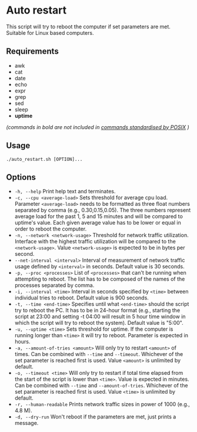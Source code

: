 # Auto restart
This script will try to reboot the computer if set parameters are met. Suitable for Linux based computers.

## Requirements
* awk
* cat
* date
* echo
* expr
* grep
* sed
* sleep
* **uptime**

_(commands in bold are not included in [commands standardised by POSIX](https://pubs.opengroup.org/onlinepubs/9699919799/idx/utilities.html) )_

## Usage
`./auto_restart.sh [OPTION]...`

## Options
* `-h, --help` Print help text and terminates.
* `-c, --cpu <average-load>` Sets threshold for average cpu load. Parameter `<average-load>` needs to be formatted as three float numbers separated by comma (e.g., 0.30,0.15,0.05). The three numbers represent average load for the past 1, 5 and 15 minutes and will be compared to uptime's value. Each given average value has to be lower or equal in order to reboot the computer.
* `-n, --network <network-usage>` Threshold for network traffic utilization. Interface with the highest traffic utilization will be compared to the `<network-usage>`. Value `<network-usage>` is expected to be in bytes per second.
* `--net-interval <interval>` Interval of measurement of network traffic usage defined by `<interval>` in seconds. Default value is 30 seconds.
* `-p, --proc <processes>` List of `<processes>` that can't be running when attempting to reboot. The list has to be composed of the names of the processes separated by comma.
* `-i, --interval <time>` Interval in seconds specified by `<time>` between individual tries to reboot. Default value is 900 seconds.
* `-t, --time <end-time>` Specifies until what `<end-time>` should the script try to reboot the PC. It has to be in 24-hour format (e.g., starting the script at 23:00 and setting -t 04:00 will result in 5 hour time window in which the script will try to reboot the system). Default value is "5:00".
* `-u, --uptime <time>` Sets threshold for uptime. If the computer is running longer than `<time>` it will try to reboot. Parameter is expected in hours.
* `-a, --amount-of-tries <amount>` Will only try to restart `<amount>` of times. Can be combined with `--time` and `--timeout`. Whichever of the set parameter is reached first is used. Value `<amount>` is unlimited by default.
* `-o, --timeout <time>` Will only try to restart if total time elapsed from the start of the script is lower than `<time>`. Value is expected in minutes. Can be combined with `--time` and `--amount-of-tries`. Whichever of the set parameter is reached first is used. Value `<time>` is unlimited by default.
* `-r, --human-readable` Prints network traffic sizes in power of 1000 (e.g., 4.8 M).
* `-d, --dry-run` Won't reboot if the parameters are met, just prints a message.